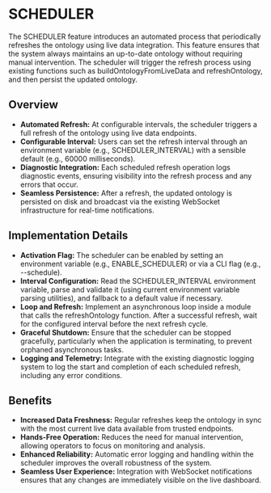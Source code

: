 # SCHEDULER

The SCHEDULER feature introduces an automated process that periodically refreshes the ontology using live data integration. This feature ensures that the system always maintains an up-to-date ontology without requiring manual intervention. The scheduler will trigger the refresh process using existing functions such as buildOntologyFromLiveData and refreshOntology, and then persist the updated ontology.

## Overview

- **Automated Refresh:** At configurable intervals, the scheduler triggers a full refresh of the ontology using live data endpoints.
- **Configurable Interval:** Users can set the refresh interval through an environment variable (e.g., SCHEDULER_INTERVAL) with a sensible default (e.g., 60000 milliseconds).
- **Diagnostic Integration:** Each scheduled refresh operation logs diagnostic events, ensuring visibility into the refresh process and any errors that occur.
- **Seamless Persistence:** After a refresh, the updated ontology is persisted on disk and broadcast via the existing WebSocket infrastructure for real-time notifications.

## Implementation Details

- **Activation Flag:** The scheduler can be enabled by setting an environment variable (e.g., ENABLE_SCHEDULER) or via a CLI flag (e.g., --schedule).
- **Interval Configuration:** Read the SCHEDULER_INTERVAL environment variable, parse and validate it (using current environment variable parsing utilities), and fallback to a default value if necessary.
- **Loop and Refresh:** Implement an asynchronous loop inside a module that calls the refreshOntology function. After a successful refresh, wait for the configured interval before the next refresh cycle.
- **Graceful Shutdown:** Ensure that the scheduler can be stopped gracefully, particularly when the application is terminating, to prevent orphaned asynchronous tasks.
- **Logging and Telemetry:** Integrate with the existing diagnostic logging system to log the start and completion of each scheduled refresh, including any error conditions.

## Benefits

- **Increased Data Freshness:** Regular refreshes keep the ontology in sync with the most current live data available from trusted endpoints.
- **Hands-Free Operation:** Reduces the need for manual intervention, allowing operators to focus on monitoring and analysis.
- **Enhanced Reliability:** Automatic error logging and handling within the scheduler improves the overall robustness of the system.
- **Seamless User Experience:** Integration with WebSocket notifications ensures that any changes are immediately visible on the live dashboard.
